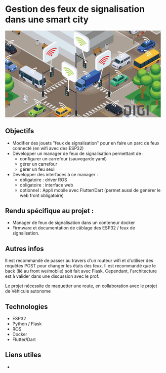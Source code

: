 # Gestion des feux de signalisation dans une smart city
![YoloRoad](img/smarttrafficlight.jpg)

## Objectifs
- Modifier des jouets "feux de signalisation" pour en faire un parc de feux connecté (en wifi avec des ESP32)
- Développer un manager de feux de signalisation permettant de :
  - configurer un carrefour (sauvegarde yaml)
  - gérer un carrefour
  - gérer un feu seul
- Développer des interfaces à ce manager :
  - obligatoire : driver ROS
  - obligatoire : interface web 
  - optionnel : Appli mobile avec Flutter/Dart (permet aussi de générer le web front obligatoire)


## Rendu spécifique au projet :
- Manager de feux de signalisation dans un conteneur docker
- Firmware et documentation de câblage des ESP32 / feux de signalisation. 


## Autres infos
Il est recommandé de passer au travers d'un routeur wifi et d'utiliser des requêtes POST pour changer les états des feux. Il est recommandé que le back (lié au front we/mobile) soit fait avec Flask. Cependant, l'architecture est à valider dans une discussion avec le prof.  

Le projet nécessite de maquetter une route, en collaboration avec le projet de Véhicule autonome

## Technologies
* ESP32
* Python / Flask
* ROS
* Docker
* Flutter/Dart

## Liens utiles
* []()

